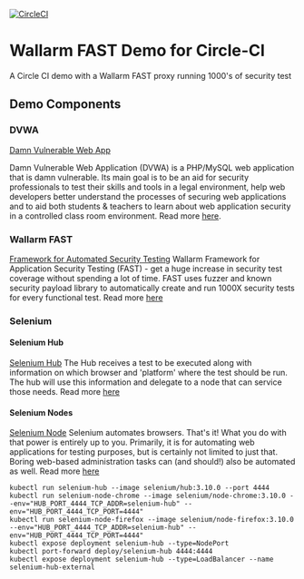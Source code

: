 [![CircleCI](https://circleci.com/gh/0snug0/wallarm-demo-circleci.svg?style=svg)](https://circleci.com/gh/0snug0/wallarm-demo-circleci)

# Wallarm FAST Demo for Circle-CI
A Circle CI demo with a Wallarm FAST proxy running 1000's of security test

## Demo Components
### DVWA
[Damn Vulnerable Web App](https://hub.docker.com/r/vulnerables/web-dvwa/)

Damn Vulnerable Web Application (DVWA) is a PHP/MySQL web application that is damn vulnerable. Its main goal is to be an aid for security professionals to test their skills and tools in a legal environment, help web developers better understand the processes of securing web applications and to aid both students & teachers to learn about web application security in a controlled class room environment. Read more [here](https://hub.docker.com/r/vulnerables/web-dvwa/).

### Wallarm FAST 
[Framework for Automated Security Testing](https://hub.docker.com/r/wallarm/fast/)
Wallarm Framework for Application Security Testing (FAST) - get a huge increase in security test coverage without spending a lot of time. FAST uses fuzzer and known security payload library to automatically create and run 1000X security tests for every functional test. Read more [here](https://hub.docker.com/r/wallarm/fast/)

### Selenium
#### Selenium Hub
[Selenium Hub](https://github.com/SeleniumHQ/docker-selenium)
The Hub receives a test to be executed along with information on which browser and 'platform' where the test should be run. The hub will use this information and delegate to a node that can service those needs. Read more [here](https://github.com/SeleniumHQ/docker-selenium/tree/master/Hub)

#### Selenium Nodes
[Selenium Node](https://github.com/SeleniumHQ/docker-selenium/tree/master/NodeBase)
Selenium automates browsers. That's it! What you do with that power is entirely up to you. Primarily, it is for automating web applications for testing purposes, but is certainly not limited to just that. Boring web-based administration tasks can (and should!) also be automated as well. Read more [here](https://github.com/SeleniumHQ/docker-selenium/tree/master/NodeBase)
```
kubectl run selenium-hub --image selenium/hub:3.10.0 --port 4444
kubectl run selenium-node-chrome --image selenium/node-chrome:3.10.0 --env="HUB_PORT_4444_TCP_ADDR=selenium-hub" --env="HUB_PORT_4444_TCP_PORT=4444"
kubectl run selenium-node-firefox --image selenium/node-firefox:3.10.0 --env="HUB_PORT_4444_TCP_ADDR=selenium-hub" --env="HUB_PORT_4444_TCP_PORT=4444"
kubectl expose deployment selenium-hub --type=NodePort
kubectl port-forward deploy/selenium-hub 4444:4444
kubectl expose deployment selenium-hub --type=LoadBalancer --name selenium-hub-external
```
